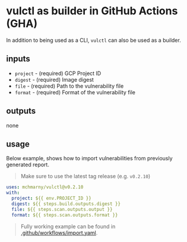 # vulctl as builder in GitHub Actions (GHA)

In addition to being used as a CLI, `vulctl` can also be used as a builder.

## inputs

* `project` - (required) GCP Project ID
* `digest` - (required) Image digest
* `file` - (required) Path to the vulnerability file
* `format` - (required) Format of the vulnerability file

## outputs

none

## usage

Below example, shows how to import vulnerabilities from previously generated report.

> Make sure to use the latest tag release (e.g. `v0.2.10`)

```yaml
uses: mchmarny/vulctl@v0.2.10
with:
  project: ${{ env.PROJECT_ID }}
  digest: ${{ steps.build.outputs.digest }}
  file: ${{ steps.scan.outputs.output }}
  format: ${{ steps.scan.outputs.format }}
```

> Fully working example can be found in [.github/workflows/import.yaml](../../.github/workflows/import.yaml).
